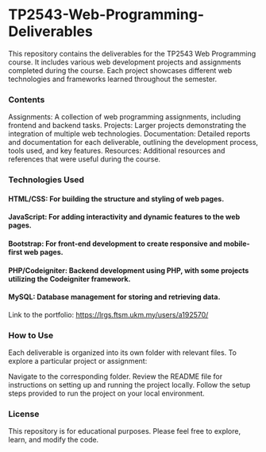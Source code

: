 # TP2543-Web-Programming-Deliverables

This repository contains the deliverables for the TP2543 Web Programming course. It includes various web development projects and assignments completed during the course. Each project showcases different web technologies and frameworks learned throughout the semester.

### Contents

Assignments: A collection of web programming assignments, including frontend and backend tasks.
Projects: Larger projects demonstrating the integration of multiple web technologies.
Documentation: Detailed reports and documentation for each deliverable, outlining the development process, tools used, and key features.
Resources: Additional resources and references that were useful during the course.

### Technologies Used

#### HTML/CSS: For building the structure and styling of web pages.
#### JavaScript: For adding interactivity and dynamic features to the web pages.
#### Bootstrap: For front-end development to create responsive and mobile-first web pages.
#### PHP/Codeigniter: Backend development using PHP, with some projects utilizing the Codeigniter framework.
#### MySQL: Database management for storing and retrieving data.

Link to the portfolio: https://lrgs.ftsm.ukm.my/users/a192570/

### How to Use

Each deliverable is organized into its own folder with relevant files. To explore a particular project or assignment:

Navigate to the corresponding folder.
Review the README file for instructions on setting up and running the project locally.
Follow the setup steps provided to run the project on your local environment.

### License

This repository is for educational purposes. Please feel free to explore, learn, and modify the code.

